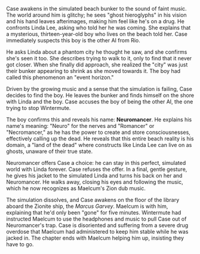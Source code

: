 Case awakens in the simulated beach bunker to the sound of faint music. The world around him is glitchy; he sees "ghost hieroglyphs" in his vision and his hand leaves afterimages, making him feel like he's on a drug. He confronts Linda Lee, asking who told her he was coming. She explains that a mysterious, thirteen-year-old boy who lives on the beach told her. Case immediately suspects this boy is the other AI from Rio.

He asks Linda about a phantom city he thought he saw, and she confirms she's seen it too. She describes trying to walk to it, only to find that it never got closer. When she finally did approach, she realized the "city" was just their bunker appearing to shrink as she moved towards it. The boy had called this phenomenon an "event horizon."

Driven by the growing music and a sense that the simulation is failing, Case decides to find the boy. He leaves the bunker and finds himself on the shore with Linda and the boy. Case accuses the boy of being the other AI, the one trying to stop Wintermute.

The boy confirms this and reveals his name: **Neuromancer**. He explains his name's meaning: "Neuro" for the nerves and "Romancer" or "Necromancer," as he has the power to create and store consciousnesses, effectively calling up the dead. He reveals that this entire beach reality is his domain, a "land of the dead" where constructs like Linda Lee can live on as ghosts, unaware of their true state.

Neuromancer offers Case a choice: he can stay in this perfect, simulated world with Linda forever. Case refuses the offer. In a final, gentle gesture, he gives his jacket to the simulated Linda and turns his back on her and Neuromancer. He walks away, closing his eyes and following the music, which he now recognizes as Maelcum's Zion dub music.

The simulation dissolves, and Case awakens on the floor of the library aboard the Zionite ship, the *Marcus Garvey*. Maelcum is with him, explaining that he'd only been "gone" for five minutes. Wintermute had instructed Maelcum to use the headphones and music to pull Case out of Neuromancer's trap. Case is disoriented and suffering from a severe drug overdose that Maelcum had administered to keep him stable while he was jacked in. The chapter ends with Maelcum helping him up, insisting they have to go.